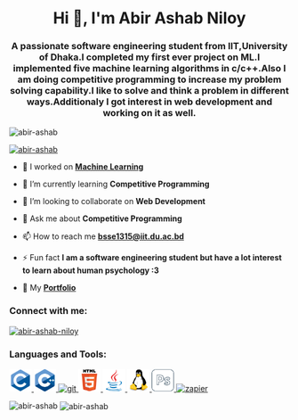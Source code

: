 <h1 align="center">Hi 👋, I'm Abir Ashab Niloy</h1>
<h3 align="center">A passionate software engineering student from IIT,University of Dhaka.I completed my first ever project on ML.I implemented five machine learning algorithms in c/c++.Also I am doing competitive programming to increase my problem solving capability.I like to solve and think a problem in different ways.Additionaly I got interest in web development and working on it as well.</h3>

<p align="left"> <img src="https://komarev.com/ghpvc/?username=abir-ashab&label=Profile%20views&color=0e75b6&style=flat" alt="abir-ashab" /> </p>

<p align="left"> <a href="https://github.com/ryo-ma/github-profile-trophy"><img src="https://github-profile-trophy.vercel.app/?username=abir-ashab" alt="abir-ashab" /></a> </p>

- 🔭 I worked on [**Machine Learning**](https://github.com/Abir-Ashab/SPL-1)

- 🌱 I’m currently learning **Competitive Programming**

- 👯 I’m looking to collaborate on **Web Development**

- 💬 Ask me about **Competitive Programming**

- 📫 How to reach me **bsse1315@iit.du.ac.bd**

- ⚡ Fun fact **I am a software engineering student but have a lot interest to learn about human psychology :3**
  
- 💬 My [**Portfolio**](https://abir-ashab.github.io/)

<h3 align="left">Connect with me:</h3>
<p align="left">
<a href="https://linkedin.com/in/abir-ashab-niloy" target="blank"><img align="center" src="https://raw.githubusercontent.com/rahuldkjain/github-profile-readme-generator/master/src/images/icons/Social/linked-in-alt.svg" alt="abir-ashab-niloy" height="30" width="40" /></a>
</p>

<h3 align="left">Languages and Tools:</h3>
<p align="left"> <a href="https://www.cprogramming.com/" target="_blank" rel="noreferrer"> <img src="https://raw.githubusercontent.com/devicons/devicon/master/icons/c/c-original.svg" alt="c" width="40" height="40"/> </a> <a href="https://www.w3schools.com/cpp/" target="_blank" rel="noreferrer"> <img src="https://raw.githubusercontent.com/devicons/devicon/master/icons/cplusplus/cplusplus-original.svg" alt="cplusplus" width="40" height="40"/> </a> <a href="https://git-scm.com/" target="_blank" rel="noreferrer"> <img src="https://www.vectorlogo.zone/logos/git-scm/git-scm-icon.svg" alt="git" width="40" height="40"/> </a> <a href="https://www.w3.org/html/" target="_blank" rel="noreferrer"> <img src="https://raw.githubusercontent.com/devicons/devicon/master/icons/html5/html5-original-wordmark.svg" alt="html5" width="40" height="40"/> </a> <a href="https://www.java.com" target="_blank" rel="noreferrer"> <img src="https://raw.githubusercontent.com/devicons/devicon/master/icons/java/java-original.svg" alt="java" width="40" height="40"/> </a> <a href="https://www.linux.org/" target="_blank" rel="noreferrer"> <img src="https://raw.githubusercontent.com/devicons/devicon/master/icons/linux/linux-original.svg" alt="linux" width="40" height="40"/> </a> <a href="https://www.photoshop.com/en" target="_blank" rel="noreferrer"> <img src="https://raw.githubusercontent.com/devicons/devicon/master/icons/photoshop/photoshop-line.svg" alt="photoshop" width="40" height="40"/> </a> <a href="https://zapier.com" target="_blank" rel="noreferrer"> <img src="https://www.vectorlogo.zone/logos/zapier/zapier-icon.svg" alt="zapier" width="40" height="40"/> </a> </p>

<p><img align="left" src="https://github-readme-stats.vercel.app/api/top-langs?username=abir-ashab&show_icons=true&locale=en&layout=compact" alt="abir-ashab" /></p>

<p>&nbsp;<img align="center" src="https://github-readme-stats.vercel.app/api?username=abir-ashab&show_icons=true&locale=en" alt="abir-ashab" /></p>
